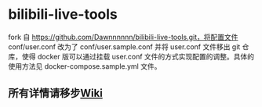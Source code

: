 # bilibili-live-tools

fork 自 https://github.com/Dawnnnnnn/bilibili-live-tools.git，将配置文件 conf/user.conf 改为了 conf/user.sample.conf 并将 user.conf 文件移出 git 仓库，使得 docker 版可以通过挂载 user.conf 文件的方式实现配置的调整。具体的使用方法见 docker-compose.sample.yml 文件。

## 所有详情请移步[Wiki](https://github.com/Dawnnnnnn/bilibili-live-tools/wiki)
